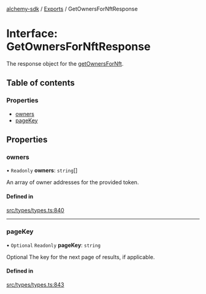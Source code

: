 [alchemy-sdk](../README.md) / [Exports](../modules.md) / GetOwnersForNftResponse

# Interface: GetOwnersForNftResponse

The response object for the [getOwnersForNft](../classes/NftNamespace.md#getownersfornft).

## Table of contents

### Properties

- [owners](GetOwnersForNftResponse.md#owners)
- [pageKey](GetOwnersForNftResponse.md#pagekey)

## Properties

### owners

• `Readonly` **owners**: `string`[]

An array of owner addresses for the provided token.

#### Defined in

[src/types/types.ts:840](https://github.com/alchemyplatform/alchemy-sdk-js/blob/4483414/src/types/types.ts#L840)

___

### pageKey

• `Optional` `Readonly` **pageKey**: `string`

Optional The key for the next page of results, if applicable.

#### Defined in

[src/types/types.ts:843](https://github.com/alchemyplatform/alchemy-sdk-js/blob/4483414/src/types/types.ts#L843)
